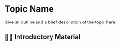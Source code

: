 # Topic Name

Give an outline and a brief description of the topic here.

## 🧑‍🎓 Introductory Material

